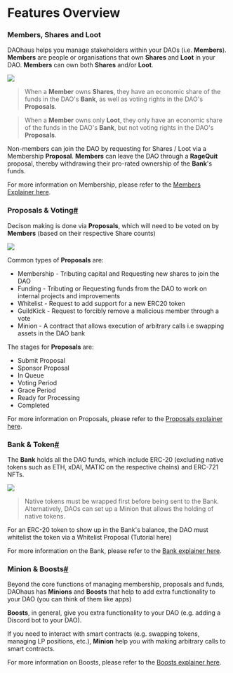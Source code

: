 # Features Overview

### Members, Shares and Loot <a href="members-shares-and-loot" id="members-shares-and-loot"></a>

DAOhaus helps you manage stakeholders within your DAOs (i.e. **Members**). **Members** are people or organisations that own **Shares** and **Loot** in your DAO. **Members** can own both **Shares** and/or **Loot**.

![](https://daohaus.club/assets/images/ua\_memberview-6a1d062eac0e1cd8c997748e28ef4cbc.png)

> When a **Member** owns **Shares**, they have an economic share of the funds in the DAO's **Bank**, as well as voting rights in the DAO's **Proposals**.

> When a **Member** owns only **Loot**, they only have an economic share of the funds in the DAO's **Bank**, but not voting rights in the DAO's **Proposals**.

Non-members can join the DAO by requesting for Shares / Loot via a Membership **Proposal**. **Members** can leave the DAO through a **RageQuit** proposal, thereby withdrawing their pro-rated ownership of the **Bank**'s funds.

For more information on Membership, please refer to the [Members Explainer here](https://daohaus.club/docs/users/membership).

### Proposals & Voting[#](https://daohaus.club/docs/handbook/summoners/summoners-daohaus-features#proposals--voting) <a href="proposals--voting" id="proposals--voting"></a>

Decison making is done via **Proposals**, which will need to be voted on by **Members** (based on their respective Share counts)

![](https://daohaus.club/assets/images/how\_\_proposals-f29ed4c8c4644af334408bb7800c6a51.png)

Common types of **Proposals** are:

* Membership - Tributing capital and Requesting new shares to join the DAO
* Funding - Tributing or Requesting funds from the DAO to work on internal projects and improvements
* Whitelist - Request to add support for a new ERC20 token
* GuildKick - Request to forcibly remove a malicious member through a vote
* Minion - A contract that allows execution of arbitrary calls i.e swapping assets in the DAO bank

The stages for **Proposals** are:

* Submit Proposal
* Sponsor Proposal
* In Queue
* Voting Period
* Grace Period
* Ready for Processing
* Completed

For more information on Proposals, please refer to the [Proposals explainer here](https://daohaus.club/docs/proposals).

### Bank & Token[#](https://daohaus.club/docs/handbook/summoners/summoners-daohaus-features#bank--token) <a href="bank--token" id="bank--token"></a>

The **Bank** holds all the DAO funds, which include ERC-20 (excluding native tokens such as ETH, xDAI, MATIC on the respective chains) and ERC-721 NFTs.

![](https://daohaus.club/assets/images/bank\_screenshot-e4b311ca97b1e385b05b9fd906169a6c.png)

> Native tokens must be wrapped first before being sent to the Bank. Alternatively, DAOs can set up a Minion that allows the holding of native tokens.

For an ERC-20 token to show up in the Bank's balance, the DAO must whitelist the token via a Whitelist Proposal (Tutorial here)

For more information on the Bank, please refer to the [Bank explainer here](https://daohaus.club/docs/users/bank).

### Minion & Boosts[#](https://daohaus.club/docs/handbook/summoners/summoners-daohaus-features#minion--boosts) <a href="minion--boosts" id="minion--boosts"></a>

Beyond the core functions of managing membership, proposals and funds, DAOhaus has **Minions** and **Boosts** that help to add extra functionality to your DAO (you can think of them like apps)

**Boosts**, in general, give you extra functionality to your DAO (e.g. adding a Discord bot to your DAO).

If you need to interact with smart contracts (e.g. swapping tokens, managing LP positions, etc.), **Minion** help you with making arbitrary calls to smart contracts.

For more information on Boosts, please refer to the [Boosts explainer here](https://daohaus.club/docs/boosts).
